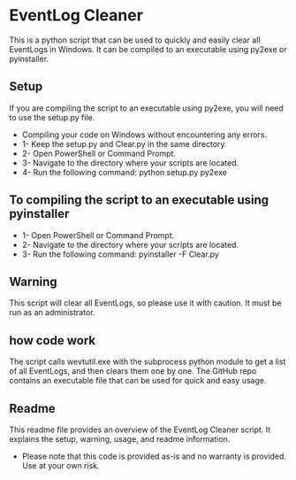 # EventLog Cleaner

This is a python script that can be used to quickly and easily clear all EventLogs in Windows. It can be compiled to an executable using py2exe or pyinstaller.

## Setup

If you are compiling the script to an executable using py2exe, you will need to use the setup.py file.
*  Compiling your code on Windows without encountering any errors.
  * 1-  Keep the setup.py and Clear.py in the same directory.
  * 2-  Open PowerShell or Command Prompt.
  * 3- Navigate to the directory where your scripts are located.
  * 4-  Run the following command: python setup.py py2exe
  ## To compiling the script to an executable using pyinstaller
  * 1- Open PowerShell or Command Prompt.
  * 2- Navigate to the directory where your scripts are located.
  * 3- Run the following command: pyinstaller -F Clear.py
## Warning

This script will clear all EventLogs, so please use it with caution. It must be run as an administrator.
## how code work
The script calls wevtutil.exe with the subprocess python module to get a list of all EventLogs, and then clears them one by one.
The GitHub repo contains an executable file that can be used for quick and easy usage.

## Readme

This readme file provides an overview of the EventLog Cleaner script. It explains the setup, warning, usage, and readme information.
* Please note that this code is provided as-is and no warranty is provided. Use at your own risk.
